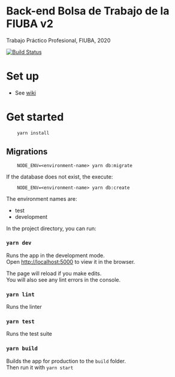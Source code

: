 # Back-end Bolsa de Trabajo de la FIUBA v2
Trabajo Práctico Profesional, FIUBA, 2020

[![Build Status](https://travis-ci.com/fiuba-laboral-v2/back-end.svg?branch=master)](https://travis-ci.com/fiuba-laboral-v2/back-end)

# Set up

- See [wiki](https://github.com/fiuba-laboral-v2/back-end/wiki/Set-up)

# Get started

```bash
    yarn install
```

## Migrations

```
    NODE_ENV=<environment-name> yarn db:migrate
```

If the database does not exist, the execute:

```
    NODE_ENV=<environment-name> yarn db:create
```

The environment names are:
- test
- development

In the project directory, you can run:

### `yarn dev`

Runs the app in the development mode.<br />
Open [http://localhost:5000](http://localhost:5000) to view it in the browser.

The page will reload if you make edits.<br />
You will also see any lint errors in the console.

### `yarn lint`

Runs the linter

### `yarn test`

Runs the test suite

### `yarn build`

Builds the app for production to the `build` folder.<br />
Then run it with `yarn start`
